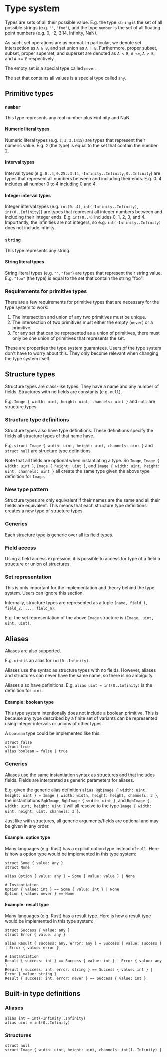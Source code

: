 # Type system

Types are sets of all their possible value.
E.g. the type `string` is the set of all possible strings (e.g. `""`, `"foo"`), and the type `number` is the set of all floating point numbers (e.g. 0, -2, 3.14, Infinity, NaN).

As such, set operations are as normal.
In particular, we denote set intersection as `A & B`, and set union as `A | B`.
Furthermore, proper subset, subset, proper superset, and superset are denoted as `A < B`, `A <=`, `A > B`, and `A >= B` respectively.

The empty set is a special type called `never`.

The set that contains all values is a special type called `any`.


## Primitive types

### `number`

This type represents any real number plus ±infinity and NaN.

#### Numeric literal types

Numeric literal types (e.g. `2`, `3`, `3.1415`) are types that represent their numeric value.
E.g. `2` (the type) is equal to the set that contain the number 2.

#### Interval types

Interval types (e.g. `0..4`, `0.25..3.14`, `-Infinity..Infinity`, `0..Infinity`) are types that represent all numbers between and including their ends.
E.g. 0..4 includes all number 0 to 4 including 0 and 4.

#### Integer interval types

Integer interval types (e.g. `int(0..4)`, `int(-Infinity..Infinity)`, `int(0..Infinity)`) are types that represent all integer numbers between and including their integer ends.
E.g. `int(0..4)` includes 0, 1, 2, 3, and 4.
Importantly, the infinities are not integers, so e.g. `int(-Infinity..Infinity)` does not include infinity.

### `string`

This type represents any string.

#### String literal types

String literal types (e.g. `""`, `"foo"`) are types that represent their string value.
E.g. `"foo"` (the type) is equal to the set that contain the string "foo".

### Requirements for primitive types

There are a few requirements for primitive types that are necessary for the type system to work:

1. The intersection and union of any two primitives must be unique.
2. The intersection of two primitives must either the empty (`never`) or a primitive.
3. For any set that can be represented as a union of primitives, there must only be one union of primitives that represents the set.

These are properties the type system guarantees.
Users of the type system don't have to worry about this.
They only become relevant when changing the type system itself.


## Structure types

Structure types are class-like types.
They have a name and any number of fields.
Structures with no fields are constants (e.g. `null`).

E.g. `Image { width: uint, height: uint, channels: uint }` and `null` are structure types.

### Structure type definitions

Structure types also have type definitions.
These definitions specify the fields all structure types of that name have.

E.g. `struct Image { width: uint, height: uint, channels: uint }` and `struct null` are structure type definitions.

Note that all fields are optional when instantiating a type.
So `Image`, `Image { width: uint }`, `Image { height: uint }`, and `Image { width: uint, height: uint, channels: uint }` all create the same type given the above type definition for `Image`.

### New type pattern

Structure types are only equivalent if their names are the same and all their fields are equivalent.
This means that each structure type definitions creates a new type of structure types.

### Generics

Each structure type is generic over all its field types.

### Field access

Using a field access expression, it is possible to access for type of a field a structure or union of structures.

### Set representation

This is only important for the implementation and theory behind the type system.
Users can ignore this section.

Internally, structure types are represented as a tuple `(name, field_1, field_2, ..., field_n)`.

E.g. the set representation of the above `Image` structure is `(Image, uint, uint, uint)`.


## Aliases

Aliases are also supported.

E.g. `uint` is an alias for `int(0..Infinity)`.

Aliases use the syntax as structure types with no fields.
However, aliases and structures can never have the same name, so there is no ambiguity.

Aliases also have definitions. E.g. `alias uint = int(0..Infinity)` is the definition for `uint`.

#### Example: boolean type

This type system intentionally does not include a boolean primitive.
This is because any type described by a finite set of variants can be represented using integer intervals or unions of other types.

A `boolean` type could be implemented like this:

```
struct false
struct true
alias boolean = false | true
```

### Generics

Aliases use the same instantiation syntax as structures and that includes fields. Fields are interpreted as generic parameters for aliases.

E.g. given the generic alias definition `alias RgbImage { width: uint, height: uint } = Image { width: width, height: height, channels: 3 }`, the instantiations `RgbImage`, `RgbImage { width: uint }`, and `RgbImage { width: uint, height: uint }` will all resolve to the type `Image { width: uint, height: uint, channels: 3 }`.

Just like with structures, all generic arguments/fields are optional and may be given in any order.

#### Example: option type

Many languages (e.g. Rust) has a explicit option type instead of `null`.
Here is how a option type would be implemented in this type system:

```
struct Some { value: any }
struct None

alias Option { value: any } = Some { value: value } | None

# Instantiation
Option { value: int } == Some { value: int } | None
Option { value: never } == None
```

#### Example: result type

Many languages (e.g. Rust) has a result type.
Here is how a result type would be implemented in this type system:

```
struct Success { value: any }
struct Error { value: any }

alias Result { success: any, error: any } = Success { value: success } | Error { value: error }

# Instantiation
Result { success: int } == Success { value: int } | Error { value: any }
Result { success: int, error: string } == Success { value: int } | Error { value: string }
Result { success: int, error: never } == Success { value: int }
```


## Built-in type definitions

### Aliases

```
alias int = int(-Infinity..Infinity)
alias uint = int(0..Infinity)
```

### Structures

```
struct null
struct Image { width: uint, height: uint, channels: int(1..Infinity) }
```
